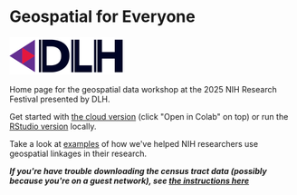 # Geospatial for Everyone 
![DLH](data/DLH%20logo%202.png?raw=true)

Home page for the geospatial data workshop at the 2025 NIH Research Festival presented by DLH.

Get started with [the cloud version](https://github.com/nathanielmacnell/nihworkshop/blob/main/Geospatial_for_Everyone.ipynb) (click "Open in Colab" on top) or run the [RStudio version](https://github.com/nathanielmacnell/nihworkshop/blob/main/Geospatial_for_Everyone.qmd) locally.

Take a look at [examples](https://github.com/nathanielmacnell/nihworkshop/tree/main/examples) of how we've helped NIH researchers  use geospatial linkages in their research.

***If you're have trouble downloading the census tract data (possibly because you're on a guest network), see [the instructions here](https://github.com/nathanielmacnell/nihworkshop/blob/main/md_download.R)***

